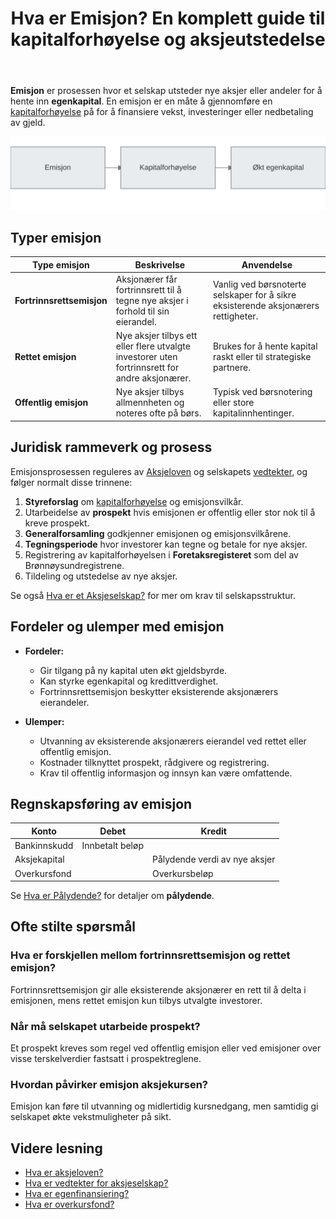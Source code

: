 ﻿---
title: "Hva er Emisjon? En komplett guide til kapitalforhøyelse og aksjeutstedelse"
seoTitle: "Hva er Emisjon? En komplett guide til kapitalforhøyelse og aksjeutstedelse"
meta_description: '**Emisjon** er prosessen hvor et selskap utsteder nye aksjer eller andeler for å hente inn **egenkapital**. En emisjon er en måte å gjennomføre en [kapitalf...'
slug: emisjon
type: blog
layout: pages/single
---

**Emisjon** er prosessen hvor et selskap utsteder nye aksjer eller andeler for å hente inn **egenkapital**. En emisjon er en måte å gjennomføre en [kapitalforhøyelse](/blogs/regnskap/kapitalforhoyelse "Kapitalforhøyelse: Metoder og Regnskapsføring") på for å finansiere vekst, investeringer eller nedbetaling av gjeld.

![Emisjon Oversikt](emisjon-oversikt.svg)

## Typer emisjon

| Type emisjon               | Beskrivelse                                                          | Anvendelse                                                                 |
|----------------------------|----------------------------------------------------------------------|-----------------------------------------------------------------------------|
| **Fortrinnsrettsemisjon**  | Aksjonærer får fortrinnsrett til å tegne nye aksjer i forhold til sin eierandel.        | Vanlig ved børsnoterte selskaper for å sikre eksisterende aksjonærers rettigheter. |
| **Rettet emisjon**         | Nye aksjer tilbys ett eller flere utvalgte investorer uten fortrinnsrett for andre aksjonærer. | Brukes for å hente kapital raskt eller til strategiske partnere.                |
| **Offentlig emisjon**      | Nye aksjer tilbys allmennheten og noteres ofte på børs.                            | Typisk ved børsnotering eller store kapitalinnhentinger.                  |

## Juridisk rammeverk og prosess

Emisjonsprosessen reguleres av [Aksjeloven](/blogs/regnskap/hva-er-aksjeloven "Hva er Aksjeloven? Regler for Aksjeselskaper i Norge") og selskapets [vedtekter](/blogs/regnskap/hva-er-vedtekter-for-aksjeselskap "Hva er Vedtekter for Aksjeselskap? Krav og Innhold"), og følger normalt disse trinnene:

1. **Styreforslag** om [kapitalforhøyelse](/blogs/regnskap/kapitalforhoyelse "Kapitalforhøyelse: Metoder og Regnskapsføring") og emisjonsvilkår.
2. Utarbeidelse av **prospekt** hvis emisjonen er offentlig eller stor nok til å kreve prospekt.
3. **Generalforsamling** godkjenner emisjonen og emisjonsvilkårene.
4. **Tegningsperiode** hvor investorer kan tegne og betale for nye aksjer.
5. Registrering av kapitalforhøyelsen i **Foretaksregisteret** som del av Brønnøysundregistrene.
6. Tildeling og utstedelse av nye aksjer.

Se også [Hva er et Aksjeselskap?](/blogs/regnskap/hva-er-et-aksjeselskap "Hva er et Aksjeselskap? Komplett Guide til Selskapsformen") for mer om krav til selskapsstruktur.

## Fordeler og ulemper med emisjon

- **Fordeler:**  
  - Gir tilgang på ny kapital uten økt gjeldsbyrde.  
  - Kan styrke egenkapital og kredittverdighet.  
  - Fortrinnsrettsemisjon beskytter eksisterende aksjonærers eierandeler.  

- **Ulemper:**  
  - Utvanning av eksisterende aksjonærers eierandel ved rettet eller offentlig emisjon.  
  - Kostnader tilknyttet prospekt, rådgivere og registrering.  
  - Krav til offentlig informasjon og innsyn kan være omfattende.  

## Regnskapsføring av emisjon

| Konto             | Debet             | Kredit                         |
|-------------------|-------------------|--------------------------------|
| Bankinnskudd      | Innbetalt beløp   |                                |
| Aksjekapital      |                   | Pålydende verdi av nye aksjer |
| Overkursfond      |                   | Overkursbeløp                 |

Se [Hva er Pålydende?](/blogs/regnskap/palydende "Hva er Pålydende? Guide til pålydende verdi") for detaljer om **pålydende**.

## Ofte stilte spørsmål

### Hva er forskjellen mellom fortrinnsrettsemisjon og rettet emisjon?

Fortrinnsrettsemisjon gir alle eksisterende aksjonærer en rett til å delta i emisjonen, mens rettet emisjon kun tilbys utvalgte investorer.

### Når må selskapet utarbeide prospekt?

Et prospekt kreves som regel ved offentlig emisjon eller ved emisjoner over visse terskelverdier fastsatt i prospektreglene.

### Hvordan påvirker emisjon aksjekursen?

Emisjon kan føre til utvanning og midlertidig kursnedgang, men samtidig gi selskapet økte vekstmuligheter på sikt.

## Videre lesning

- [Hva er aksjeloven?](/blogs/regnskap/hva-er-aksjeloven "Hva er Aksjeloven? Regler for Aksjeselskaper i Norge")
- [Hva er vedtekter for aksjeselskap?](/blogs/regnskap/hva-er-vedtekter-for-aksjeselskap "Hva er Vedtekter for Aksjeselskap? Krav og Innhold")
- [Hva er egenfinansiering?](/blogs/regnskap/hva-er-egenfinansiering "Hva er Egenfinansiering? Komplett guide til egenkapitalfinansiering")
- [Hva er overkursfond?](/blogs/regnskap/hva-er-overkursfond "Hva er Overkursfond? Guide til overkurs ved kapitalforhøyelse")











